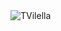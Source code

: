 <img src="https://github-readme-stats-sigma-five.vercel.app/api?username=TVilella&show_icons=true&theme=gotham" alt="TVilella" />
